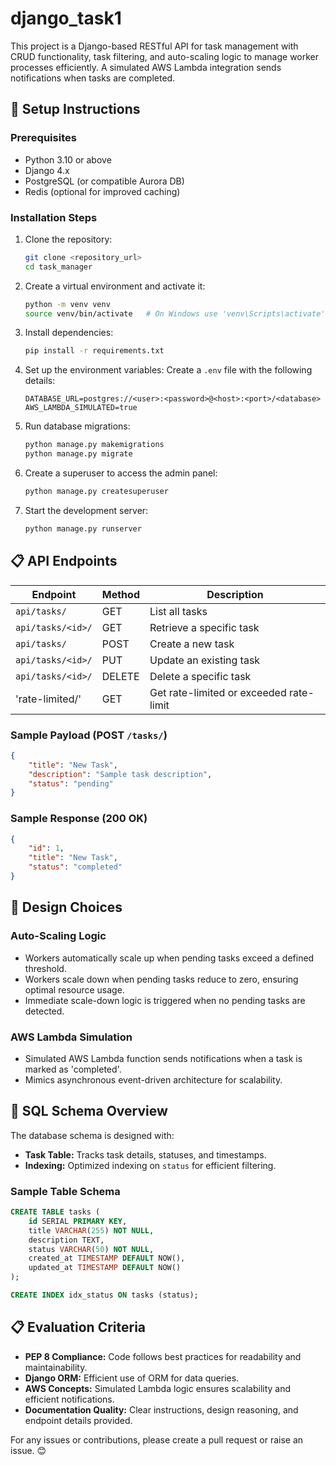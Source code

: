 # django_task1

This project is a Django-based RESTful API for task management with CRUD functionality, task filtering, and auto-scaling logic to manage worker processes efficiently. A simulated AWS Lambda integration sends notifications when tasks are completed.

## 🚀 Setup Instructions

### Prerequisites
- Python 3.10 or above
- Django 4.x
- PostgreSQL (or compatible Aurora DB)
- Redis (optional for improved caching)

### Installation Steps
1. Clone the repository:
   ```bash
   git clone <repository_url>
   cd task_manager
   ```
2. Create a virtual environment and activate it:
   ```bash
   python -m venv venv
   source venv/bin/activate   # On Windows use 'venv\Scripts\activate'
   ```
3. Install dependencies:
   ```bash
   pip install -r requirements.txt
   ```
4. Set up the environment variables:
   Create a `.env` file with the following details:
   ```env
   DATABASE_URL=postgres://<user>:<password>@<host>:<port>/<database>
   AWS_LAMBDA_SIMULATED=true
   ```
5. Run database migrations:
   ```bash
   python manage.py makemigrations
   python manage.py migrate
   ```
6. Create a superuser to access the admin panel:
   ```bash
   python manage.py createsuperuser
   ```
7. Start the development server:
   ```bash
   python manage.py runserver
   ```

## 📋 API Endpoints

| Endpoint                  | Method | Description                         |
|---------------------------|---------|-------------------------------------|
| `api/tasks/`                  | GET     | List all tasks                     |
| `api/tasks/<id>/`             | GET     | Retrieve a specific task            |
| `api/tasks/`                  | POST    | Create a new task                   |
| `api/tasks/<id>/`             | PUT     | Update an existing task             |
| `api/tasks/<id>/`             | DELETE  | Delete a specific task              |
| 'rate-limited/'               | GET     | Get rate-limited or exceeded rate-limit|


### Sample Payload (POST `/tasks/`)
```json
{
    "title": "New Task",
    "description": "Sample task description",
    "status": "pending"
}
```

### Sample Response (200 OK)
```json
{
    "id": 1,
    "title": "New Task",
    "status": "completed"
}
```

## 🧠 Design Choices

### Auto-Scaling Logic
- Workers automatically scale up when pending tasks exceed a defined threshold.
- Workers scale down when pending tasks reduce to zero, ensuring optimal resource usage.
- Immediate scale-down logic is triggered when no pending tasks are detected.

### AWS Lambda Simulation
- Simulated AWS Lambda function sends notifications when a task is marked as 'completed'.
- Mimics asynchronous event-driven architecture for scalability.

## 📂 SQL Schema Overview
The database schema is designed with:
- **Task Table:** Tracks task details, statuses, and timestamps.
- **Indexing:** Optimized indexing on `status` for efficient filtering.

### Sample Table Schema
```sql
CREATE TABLE tasks (
    id SERIAL PRIMARY KEY,
    title VARCHAR(255) NOT NULL,
    description TEXT,
    status VARCHAR(50) NOT NULL,
    created_at TIMESTAMP DEFAULT NOW(),
    updated_at TIMESTAMP DEFAULT NOW()
);

CREATE INDEX idx_status ON tasks (status);
```

## 📋 Evaluation Criteria
- **PEP 8 Compliance:** Code follows best practices for readability and maintainability.
- **Django ORM:** Efficient use of ORM for data queries.
- **AWS Concepts:** Simulated Lambda logic ensures scalability and efficient notifications.
- **Documentation Quality:** Clear instructions, design reasoning, and endpoint details provided.

For any issues or contributions, please create a pull request or raise an issue. 😊

